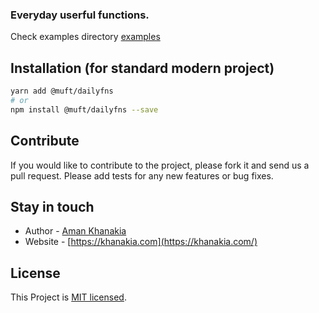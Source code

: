 ### Everyday userful functions.

Check examples directory [examples](https://github.com/muftjs/dailyfns/tree/master/src/examples)

## Installation (for standard modern project)

```bash
yarn add @muft/dailyfns
# or
npm install @muft/dailyfns --save
```


## Contribute

If you would like to contribute to the project, please fork it and send us a pull request.  Please add tests
for any new features or bug fixes.

## Stay in touch

* Author - [Aman Khanakia](https://twitter.com/mrkhanakia)
* Website - [https://khanakia.com](https://khanakia.com/)

## License

This Project is [MIT licensed](LICENSE).
